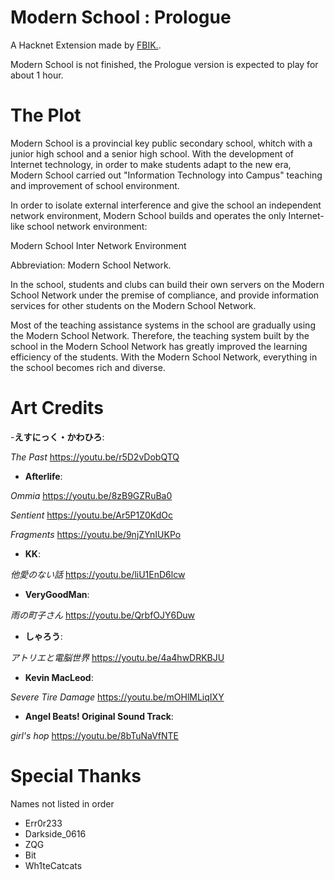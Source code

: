 # Modern School : Prologue
A Hacknet Extension made by [FBIK.](https://github.com/bovinebeta).

Modern School is not finished, the Prologue version is expected to play for about 1 hour. 

# The Plot
Modern School is a provincial key public secondary school, whitch with a junior high school and a senior high school. With the development of Internet technology, in order to make students adapt to the new era, Modern School carried out "Information Technology into Campus" teaching and improvement of school environment.

In order to isolate external interference and give the school an independent network environment, Modern School builds and operates the only Internet-like school network environment:

Modern School Inter Network Environment

Abbreviation: Modern School Network.

In the school, students and clubs can build their own servers on the Modern School Network under the premise of compliance, and provide information services for other students on the Modern School Network.

Most of the teaching assistance systems in the school are gradually using the Modern School Network. Therefore, the teaching system built by the school in the Modern School Network has greatly improved the learning efficiency of the students. With the Modern School Network, everything in the school becomes rich and diverse.

# Art Credits

-**えすにっく・かわひろ**:
  
*The Past* 
<https://youtu.be/r5D2vDobQTQ>

- **Afterlife**:

*Ommia*
<https://youtu.be/8zB9GZRuBa0>

*Sentient*
<https://youtu.be/Ar5P1Z0KdOc>

*Fragments*
<https://youtu.be/9njZYnIUKPo>

- **KK**:

*他愛のない話*
<https://youtu.be/liU1EnD6lcw>

- **VeryGoodMan**:

*雨の町子さん*
<https://youtu.be/QrbfOJY6Duw>

- **しゃろう**:

*アトリエと電脳世界*
<https://youtu.be/4a4hwDRKBJU>

- **Kevin MacLeod**:

*Severe Tire Damage*
<https://youtu.be/mOHlMLiqIXY>

- **Angel Beats! Original Sound Track**:

*girl's hop*
<https://youtu.be/8bTuNaVfNTE>

# Special Thanks
Names not listed in order
- Err0r233
- Darkside_0616
- ZQG
- Bit
- Wh1teCatcats

